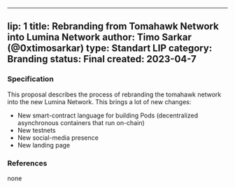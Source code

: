 
---
lip: 1
title: Rebranding from Tomahawk Network into Lumina Network
author: Timo Sarkar (@0xtimosarkar)
type: Standart LIP
category: Branding
status: Final
created: 2023-04-7
---

### Specification

This proposal describes the process of rebranding the tomahawk network into the new Lumina Network. This brings a lot of new changes:

- New smart-contract language for building Pods (decentralized asynchronous containers that run on-chain)
- New testnets
- New social-media presence
- New landing page

### References

none
